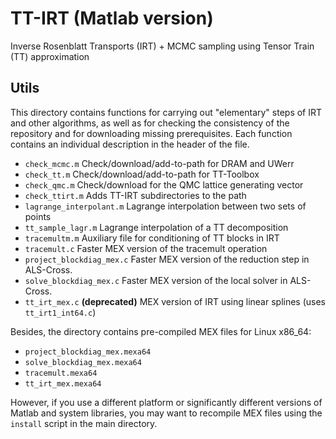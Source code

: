 # TT-IRT (Matlab version)
Inverse Rosenblatt Transports (IRT) + MCMC sampling using Tensor Train (TT) approximation

## Utils

This directory contains functions for carrying out "elementary" steps of IRT and other algorithms, as well as for checking the consistency of the repository and for downloading missing prerequisites.
Each function contains an individual description in the header of the file.

 * `check_mcmc.m`   Check/download/add-to-path for DRAM and UWerr
 * `check_tt.m`     Check/download/add-to-path for TT-Toolbox
 * `check_qmc.m`    Check/download for the QMC lattice generating vector
 * `check_ttirt.m`  Adds TT-IRT subdirectories to the path
 * `lagrange_interpolant.m`  Lagrange interpolation between two sets of points
 * `tt_sample_lagr.m`  Lagrange interpolation of a TT decomposition
 * `tracemultm.m`     Auxiliary file for conditioning of TT blocks in IRT
 * `tracemult.c`      Faster MEX version of the tracemult operation
 * `project_blockdiag_mex.c`     Faster MEX version of the reduction step in ALS-Cross.
 * `solve_blockdiag_mex.c`       Faster MEX version of the local solver in ALS-Cross.
 * `tt_irt_mex.c`     **(deprecated)** MEX version of IRT using linear splines (uses `tt_irt1_int64.c`)

Besides, the directory contains pre-compiled MEX files for Linux x86_64:

 * `project_blockdiag_mex.mexa64`
 * `solve_blockdiag_mex.mexa64`
 * `tracemult.mexa64`
 * `tt_irt_mex.mexa64`

However, if you use a different platform or significantly different versions of Matlab and system libraries,
you may want to recompile MEX files using the `install` script in the main directory.

